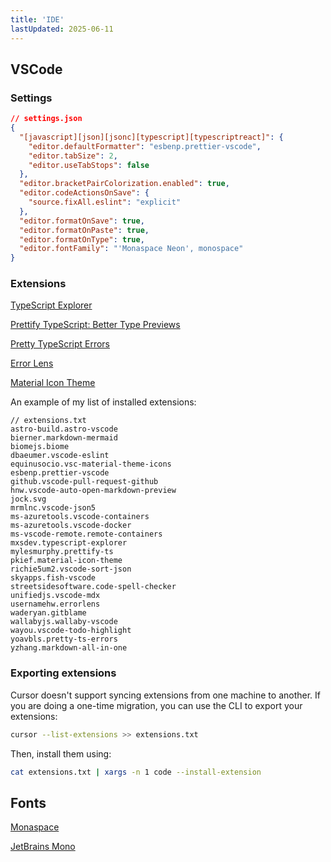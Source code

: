 ```yaml
---
title: 'IDE'
lastUpdated: 2025-06-11
---
```


## VSCode

### Settings

```json
// settings.json
{
  "[javascript][json][jsonc][typescript][typescriptreact]": {
    "editor.defaultFormatter": "esbenp.prettier-vscode",
    "editor.tabSize": 2,
    "editor.useTabStops": false
  },
  "editor.bracketPairColorization.enabled": true,
  "editor.codeActionsOnSave": {
    "source.fixAll.eslint": "explicit"
  },
  "editor.formatOnSave": true,
  "editor.formatOnPaste": true,
  "editor.formatOnType": true,
  "editor.fontFamily": "'Monaspace Neon', monospace"
}
```

### Extensions

[TypeScript Explorer](https://marketplace.visualstudio.com/items?itemName=mxsdev.typescript-explorer)

[Prettify TypeScript: Better Type Previews](https://marketplace.visualstudio.com/items?itemName=MylesMurphy.prettify-ts)

[Pretty TypeScript Errors](https://marketplace.visualstudio.com/items?itemName=yoavbls.pretty-ts-errors)

[Error Lens](https://marketplace.visualstudio.com/items?itemName=usernamehw.errorlens)

[Material Icon Theme](https://marketplace.visualstudio.com/items?itemName=PKief.material-icon-theme)

An example of my list of installed extensions:

```
// extensions.txt
astro-build.astro-vscode
bierner.markdown-mermaid
biomejs.biome
dbaeumer.vscode-eslint
equinusocio.vsc-material-theme-icons
esbenp.prettier-vscode
github.vscode-pull-request-github
hnw.vscode-auto-open-markdown-preview
jock.svg
mrmlnc.vscode-json5
ms-azuretools.vscode-containers
ms-azuretools.vscode-docker
ms-vscode-remote.remote-containers
mxsdev.typescript-explorer
mylesmurphy.prettify-ts
pkief.material-icon-theme
richie5um2.vscode-sort-json
skyapps.fish-vscode
streetsidesoftware.code-spell-checker
unifiedjs.vscode-mdx
usernamehw.errorlens
waderyan.gitblame
wallabyjs.wallaby-vscode
wayou.vscode-todo-highlight
yoavbls.pretty-ts-errors
yzhang.markdown-all-in-one
```

### Exporting extensions

Cursor doesn't support syncing extensions from one machine to another. If you are doing a one-time migration, you can use the CLI to export your extensions:

```sh
cursor --list-extensions >> extensions.txt
```

Then, install them using:

```sh
cat extensions.txt | xargs -n 1 code --install-extension
```

## Fonts

[Monaspace](https://github.com/githubnext/monaspace)

[JetBrains Mono](https://www.jetbrains.com/lp/mono/)
